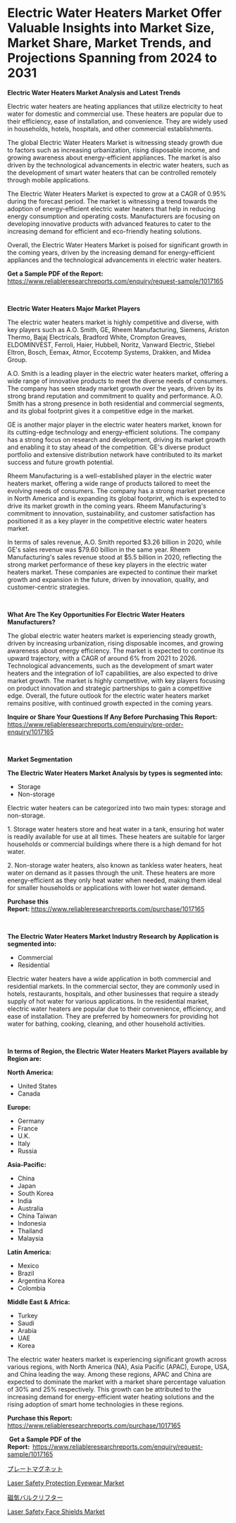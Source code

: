 <p><h1>Electric Water Heaters Market Offer Valuable Insights into Market Size, Market Share, Market Trends, and Projections Spanning from 2024 to 2031</h1></p><p><strong>Electric Water Heaters Market Analysis and Latest Trends</strong></p>
<p><p>Electric water heaters are heating appliances that utilize electricity to heat water for domestic and commercial use. These heaters are popular due to their efficiency, ease of installation, and convenience. They are widely used in households, hotels, hospitals, and other commercial establishments.</p><p>The global Electric Water Heaters Market is witnessing steady growth due to factors such as increasing urbanization, rising disposable income, and growing awareness about energy-efficient appliances. The market is also driven by the technological advancements in electric water heaters, such as the development of smart water heaters that can be controlled remotely through mobile applications.</p><p>The Electric Water Heaters Market is expected to grow at a CAGR of 0.95% during the forecast period. The market is witnessing a trend towards the adoption of energy-efficient electric water heaters that help in reducing energy consumption and operating costs. Manufacturers are focusing on developing innovative products with advanced features to cater to the increasing demand for efficient and eco-friendly heating solutions.</p><p>Overall, the Electric Water Heaters Market is poised for significant growth in the coming years, driven by the increasing demand for energy-efficient appliances and the technological advancements in electric water heaters.</p></p>
<p><strong>Get a Sample PDF of the Report:&nbsp;</strong> <a href="https://www.reliableresearchreports.com/enquiry/request-sample/1017165">https://www.reliableresearchreports.com/enquiry/request-sample/1017165</a></p>
<p>&nbsp;</p>
<p><strong>Electric Water Heaters Major Market Players</strong></p>
<p><p>The electric water heaters market is highly competitive and diverse, with key players such as A.O. Smith, GE, Rheem Manufacturing, Siemens, Ariston Thermo, Bajaj Electricals, Bradford White, Crompton Greaves, ELDOMINVEST, Ferroli, Haier, Hubbell, Noritz, Vanward Electric, Stiebel Eltron, Bosch, Eemax, Atmor, Eccotemp Systems, Drakken, and Midea Group.</p><p>A.O. Smith is a leading player in the electric water heaters market, offering a wide range of innovative products to meet the diverse needs of consumers. The company has seen steady market growth over the years, driven by its strong brand reputation and commitment to quality and performance. A.O. Smith has a strong presence in both residential and commercial segments, and its global footprint gives it a competitive edge in the market.</p><p>GE is another major player in the electric water heaters market, known for its cutting-edge technology and energy-efficient solutions. The company has a strong focus on research and development, driving its market growth and enabling it to stay ahead of the competition. GE's diverse product portfolio and extensive distribution network have contributed to its market success and future growth potential.</p><p>Rheem Manufacturing is a well-established player in the electric water heaters market, offering a wide range of products tailored to meet the evolving needs of consumers. The company has a strong market presence in North America and is expanding its global footprint, which is expected to drive its market growth in the coming years. Rheem Manufacturing's commitment to innovation, sustainability, and customer satisfaction has positioned it as a key player in the competitive electric water heaters market.</p><p>In terms of sales revenue, A.O. Smith reported $3.26 billion in 2020, while GE's sales revenue was $79.60 billion in the same year. Rheem Manufacturing's sales revenue stood at $5.5 billion in 2020, reflecting the strong market performance of these key players in the electric water heaters market. These companies are expected to continue their market growth and expansion in the future, driven by innovation, quality, and customer-centric strategies.</p></p>
<p>&nbsp;</p>
<p><strong>What Are The Key Opportunities For Electric Water Heaters Manufacturers?</strong></p>
<p><p>The global electric water heaters market is experiencing steady growth, driven by increasing urbanization, rising disposable incomes, and growing awareness about energy efficiency. The market is expected to continue its upward trajectory, with a CAGR of around 6% from 2021 to 2026. Technological advancements, such as the development of smart water heaters and the integration of IoT capabilities, are also expected to drive market growth. The market is highly competitive, with key players focusing on product innovation and strategic partnerships to gain a competitive edge. Overall, the future outlook for the electric water heaters market remains positive, with continued growth expected in the coming years.</p></p>
<p><strong>Inquire or Share Your Questions If Any Before Purchasing This Report:</strong> <a href="https://www.reliableresearchreports.com/enquiry/pre-order-enquiry/1017165">https://www.reliableresearchreports.com/enquiry/pre-order-enquiry/1017165</a></p>
<p>&nbsp;</p>
<p><strong>Market Segmentation</strong></p>
<p><strong>The Electric Water Heaters Market Analysis by types is segmented into:</strong></p>
<p><ul><li>Storage</li><li>Non-storage</li></ul></p>
<p><p>Electric water heaters can be categorized into two main types: storage and non-storage. </p><p>1. Storage water heaters store and heat water in a tank, ensuring hot water is readily available for use at all times. These heaters are suitable for larger households or commercial buildings where there is a high demand for hot water.</p><p>2. Non-storage water heaters, also known as tankless water heaters, heat water on demand as it passes through the unit. These heaters are more energy-efficient as they only heat water when needed, making them ideal for smaller households or applications with lower hot water demand.</p></p>
<p><strong>Purchase this Report:&nbsp;</strong><a href="https://www.reliableresearchreports.com/purchase/1017165">https://www.reliableresearchreports.com/purchase/1017165</a></p>
<p>&nbsp;</p>
<p><strong>The Electric Water Heaters Market Industry Research by Application is segmented into:</strong></p>
<p><ul><li>Commercial</li><li>Residential</li></ul></p>
<p><p>Electric water heaters have a wide application in both commercial and residential markets. In the commercial sector, they are commonly used in hotels, restaurants, hospitals, and other businesses that require a steady supply of hot water for various applications. In the residential market, electric water heaters are popular due to their convenience, efficiency, and ease of installation. They are preferred by homeowners for providing hot water for bathing, cooking, cleaning, and other household activities.</p></p>
<p>&nbsp;</p>
<p><strong>In terms of Region, the Electric Water Heaters Market Players available by Region are:</strong></p>
<p>
    <p> <strong> North America: </strong>
        <ul>
            <li>United States</li>
            <li>Canada</li>
        </ul>
        </p> 
    <p> <strong> Europe: </strong>
        <ul>
            <li>Germany</li>
            <li>France</li>
            <li>U.K.</li>
            <li>Italy</li>
            <li>Russia</li>
        </ul>
        </p> 
    <p> <strong> Asia-Pacific: </strong>
        <ul>
            <li>China</li>
            <li>Japan</li>
            <li>South Korea</li>
            <li>India</li>
            <li>Australia</li>
            <li>China Taiwan</li>
            <li>Indonesia</li>
            <li>Thailand</li>
            <li>Malaysia</li>
        </ul>
        </p> 
    <p> <strong> Latin America: </strong>
        <ul>
            <li>Mexico</li>
            <li>Brazil</li>
            <li>Argentina Korea</li>
            <li>Colombia</li>
        </ul>
        </p> 
    <p> <strong> Middle East & Africa: </strong>
        <ul>
            <li>Turkey</li>
            <li>Saudi</li>
            <li>Arabia</li>
            <li>UAE</li>
            <li>Korea</li>
        </ul>
    </p>
    </p>
<p><p>The electric water heaters market is experiencing significant growth across various regions, with North America (NA), Asia Pacific (APAC), Europe, USA, and China leading the way. Among these regions, APAC and China are expected to dominate the market with a market share percentage valuation of 30% and 25% respectively. This growth can be attributed to the increasing demand for energy-efficient water heating solutions and the rising adoption of smart home technologies in these regions.</p></p>
<p><strong>Purchase this Report: </strong><a href="https://www.reliableresearchreports.com/purchase/1017165">https://www.reliableresearchreports.com/purchase/1017165</a></p>
<p>&nbsp;<strong>Get a Sample PDF of the Report:&nbsp;&nbsp;</strong><a href="https://www.reliableresearchreports.com/enquiry/request-sample/1017165">https://www.reliableresearchreports.com/enquiry/request-sample/1017165</a></p>
<p><strong></strong></p>
<p><p><a href="https://github.com/xtkhtofdt934839/Market-Research-Report-List-1/blob/main/50816598186.md">プレートマグネット</a></p><p><a href="https://github.com/indrystar/Market-Research-Report-List-2/blob/main/laser-safety-protection-eyewear-market.md">Laser Safety Protection Eyewear Market</a></p><p><a href="https://github.com/KaydenJohns1964/Market-Research-Report-List-1/blob/main/53408848185.md">磁気バルクリフター</a></p><p><a href="https://github.com/josesg55/Market-Research-Report-List-2/blob/main/laser-safety-face-shields-market.md">Laser Safety Face Shields Market</a></p></p>